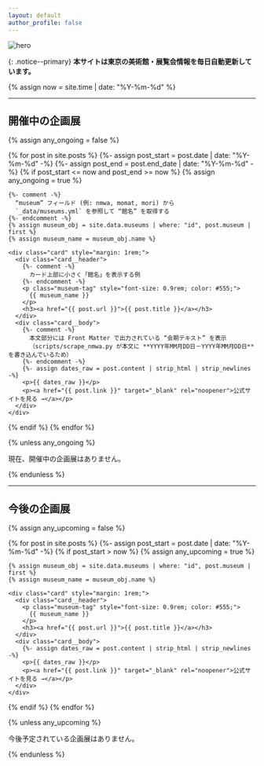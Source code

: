 ```yaml
---
layout: default
author_profile: false
---
```


![hero](/assets/images/hero.jpg)

{: .notice--primary}
**本サイトは東京の美術館・展覧会情報を毎日自動更新しています。**

{% assign now = site.time | date: "%Y-%m-%d" %}

---

## 開催中の企画展

{% assign any_ongoing = false %}
<div class="grid">
{% for post in site.posts %}
  {%- assign post_start = post.date | date: "%Y-%m-%d" -%}
  {%- assign post_end   = post.end_date | date: "%Y-%m-%d" -%}
  {% if post_start <= now and post_end >= now %}
    {% assign any_ongoing = true %}

    {%- comment -%}
      “museum” フィールド (例: nmwa, momat, mori) から
      `_data/museums.yml` を参照して “館名” を取得する
    {%- endcomment -%}
    {% assign museum_obj = site.data.museums | where: "id", post.museum | first %}
    {% assign museum_name = museum_obj.name %}

    <div class="card" style="margin: 1rem;">
      <div class="card__header">
        {%- comment -%}
          カード上部に小さく「館名」を表示する例
        {%- endcomment -%}
        <p class="museum-tag" style="font-size: 0.9rem; color: #555;">
          {{ museum_name }}
        </p>
        <h3><a href="{{ post.url }}">{{ post.title }}</a></h3>
      </div>
      <div class="card__body">
        {%- comment -%}
          本文部分には Front Matter で出力されている “会期テキスト” を表示
          （scripts/scrape_nmwa.py が本文に **YYYY年MM月DD日－YYYY年MM月DD日** を書き込んでいるため）
        {%- endcomment -%}
        {%- assign dates_raw = post.content | strip_html | strip_newlines -%}
        <p>{{ dates_raw }}</p>
        <p><a href="{{ post.link }}" target="_blank" rel="noopener">公式サイトを見る →</a></p>
      </div>
    </div>
  {% endif %}
{% endfor %}
</div>

{% unless any_ongoing %}
  <p>現在、開催中の企画展はありません。</p>
{% endunless %}

---

## 今後の企画展

{% assign any_upcoming = false %}
<div class="grid">
{% for post in site.posts %}
  {%- assign post_start = post.date | date: "%Y-%m-%d" -%}
  {% if post_start > now %}
    {% assign any_upcoming = true %}

    {% assign museum_obj = site.data.museums | where: "id", post.museum | first %}
    {% assign museum_name = museum_obj.name %}

    <div class="card" style="margin: 1rem;">
      <div class="card__header">
        <p class="museum-tag" style="font-size: 0.9rem; color: #555;">
          {{ museum_name }}
        </p>
        <h3><a href="{{ post.url }}">{{ post.title }}</a></h3>
      </div>
      <div class="card__body">
        {%- assign dates_raw = post.content | strip_html | strip_newlines -%}
        <p>{{ dates_raw }}</p>
        <p><a href="{{ post.link }}" target="_blank" rel="noopener">公式サイトを見る →</a></p>
      </div>
    </div>
  {% endif %}
{% endfor %}
</div>

{% unless any_upcoming %}
  <p>今後予定されている企画展はありません。</p>
{% endunless %}
